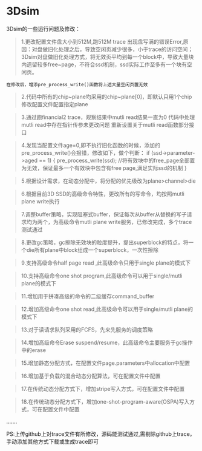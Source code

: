 # 3Dsim
3Dsim的一些运行问题及修改：
> 1.更改配置文件盘大小到512M,跑512M trace 出现盘写满的错误Error,原因：对盘做旧化处理之后，导致空闲页减少很多，小于trace的访问空间；
	3Dsim对盘做旧化处理方式，将无效页平均到每一个block中，导致大量块内遗留较多free~page，不符合ssd机制，ssd实际工作至多有一个块有空闲页。
	
    在修改后，增添pre_process_write()函数将上述大量空闲页置无效
	
> 2.代码中所有的chip~plane均采用的chip~plane[0]，即默认只用1个chip
	修改配置文件配置指定plane
	
> 3.通过跑financial2 trace，观察结果中mutli read结果一直为0
	代码中处理mutli read中存在指针传参未更改问题
    重新设置关于mutli read函数部分接口

> 4.发现当配置文件age=0,即不执行旧化函数的时候，添加的pre_process_write()会报错，修改如下，做个判断：
	if (ssd->parameter->aged == 1)
	{
		pre_process_write(ssd);   //将有效块中的free_page全部置为无效，保证最多一个有效块中包含有free page,满足实际ssd的机制
	}

> 5.根据设计需求，在动态分配中，将分配的优先级改为plane>channel>die

> 6.根据目前3D SSD的高级命令特性，更改所有的写命令，均按照mutli plane write执行

> 7.调整buffer策略，实现阻塞式buffer，保证每次从buffer从替换的写子请求均为两个，为高级命令mutli plane write服务，已修改完成，多个trace测试通过

> 8.更改gc策略，gc擦除无效块的粒度提升，提出superblock的特点，将一个die所有plane中block组成一个superblock，一次性擦除

> 9.支持高级命令half page read ,此高级命令只用于single plane的模式下

> 10.支持高级命令one shot program,此高级命令可以用于single/mutli plane的模式下

> 11.增加用于拼凑高级的命令的二级缓存command_buffer

> 12.增加高级命令one shot read,此高级命令可以用于single/mutli plane的模式下

> 13.对于读请求队列采用的FCFS，先来先服务的调度策略

> 14.增加高级命令Erase suspend/resume，此高级命令主要服务于gc操作中的erase

> 15.增加静态分配方式，在配置文件page.parameters中allocation中配置

> 16.增加基于负载的混合动态分配算法，可在配置文件中配置

> 17.在传统动态分配方式下，增加stripe写入方式，可在配置文件中配置

> 18.在传统动态分配方式下，增加one-shot-program-aware(OSPA)写入方式，可在配置文件中配置

.......


PS:上传github上对trace文件有所修改，源码能测试通过,需剔除github上trace，手动添加其他方式下载或生成trace即可